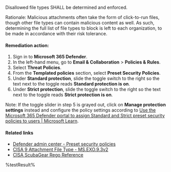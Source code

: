 Disallowed file types SHALL be determined and enforced.

Rationale: Malicious attachments often take the form of click-to-run files, though other file types can contain malicious content as well. As such, determining the full list of file types to block is left to each organization, to be made in accordance with their risk tolerance.

#### Remediation action:

1. Sign in to **Microsoft 365 Defender**.
2. In the left-hand menu, go to **Email & Collaboration** > **Policies & Rules**.
3. Select **Threat Policies**.
4. From the **Templated policies** section, select **Preset Security Policies**.
5. Under **Standard protection**, slide the toggle switch to the right so the text next to the toggle reads **Standard protection is on**.
6. Under **Strict protection**, slide the toggle switch to the right so the text next to the toggle reads **Strict protection is on**.

Note: If the toggle slider in step 5 is grayed out, click on **Manage protection settings** instead and configure the policy settings according to [Use the Microsoft 365 Defender portal to assign Standard and Strict preset security policies to users | Microsoft Learn](https://learn.microsoft.com/en-us/microsoft-365/security/office-365-security/preset-security-policies?view=o365-worldwide#use-the-microsoft-365-defender-portal-to-assign-standard-and-strict-preset-security-policies-to-users).

#### Related links

* [Defender admin center - Preset security policies](https://security.microsoft.com/presetSecurityPolicies)
* [CISA 9 Attachment File Type - MS.EXO.9.3v2](https://github.com/cisagov/ScubaGear/blob/main/PowerShell/ScubaGear/baselines/exo.md#msexo93v2)
* [CISA ScubaGear Rego Reference](https://github.com/cisagov/ScubaGear/blob/main/PowerShell/ScubaGear/Rego/EXOConfig.rego#L517)

<!--- Results --->
%testResult%